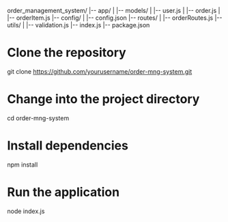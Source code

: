 order_management_system/
|-- app/
|   |-- models/
|       |-- user.js
|       |-- order.js
|       |-- orderItem.js
|-- config/
|   |-- config.json
|-- routes/
|   |-- orderRoutes.js
|-- utils/
|   |-- validation.js
|-- index.js
|-- package.json




# Clone the repository
git clone https://github.com/yourusername/order-mng-system.git

# Change into the project directory
cd order-mng-system

# Install dependencies
npm install

# Run the application
node index.js
